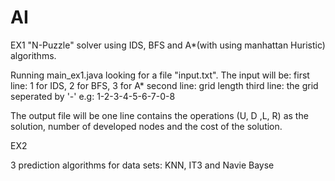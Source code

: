 # AI


EX1
"N-Puzzle" solver using IDS, BFS and A*(with using manhattan Huristic) algorithms.

Running main_ex1.java looking for a file "input.txt". The input will be: first line: 1 for IDS, 2 for BFS, 3 for A* second line: grid length third line: the grid seperated by '-' e.g: 1-2-3-4-5-6-7-0-8

The output file will be one line contains the operations (U, D ,L, R) as the solution, number of developed nodes and the cost of the solution.

EX2

3 prediction algorithms for data sets: KNN, IT3 and Navie Bayse
